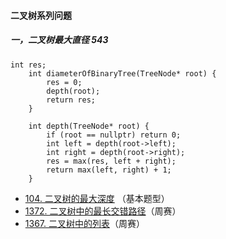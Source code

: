 #### 二叉树系列问题

##### 一，二叉树最大直径  543

```
int res;
    int diameterOfBinaryTree(TreeNode* root) {
        res = 0;
        depth(root);
        return res;
    }

    int depth(TreeNode* root) {
        if (root == nullptr) return 0;
        int left = depth(root->left);
        int right = depth(root->right);
        res = max(res, left + right);
        return max(left, right) + 1;
    }
```



- [104. 二叉树的最大深度](https://leetcode-cn.com/problems/maximum-depth-of-binary-tree/) （基本题型）
- [1372. 二叉树中的最长交错路径](https://leetcode-cn.com/problems/longest-zigzag-path-in-a-binary-tree/)（周赛）
- [1367. 二叉树中的列表](https://leetcode-cn.com/problems/linked-list-in-binary-tree/)（周赛）